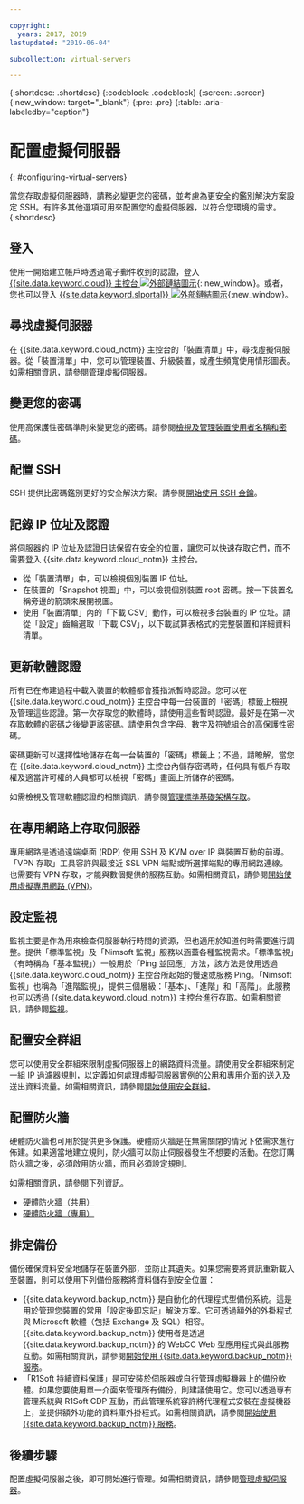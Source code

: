 ```yaml
---

copyright:
  years: 2017, 2019
lastupdated: "2019-06-04"

subcollection: virtual-servers

---
```


{:shortdesc: .shortdesc}
{:codeblock: .codeblock}
{:screen: .screen}
{:new_window: target="_blank"}
{:pre: .pre}
{:table: .aria-labeledby="caption"}


# 配置虛擬伺服器
{: #configuring-virtual-servers}

當您存取虛擬伺服器時，請務必變更您的密碼，並考慮為更安全的鑑別解決方案設定 SSH。有許多其他選項可用來配置您的虛擬伺服器，以符合您環境的需求。
{:shortdesc}

## 登入
使用一開始建立帳戶時透過電子郵件收到的認證，登入 [{{site.data.keyword.cloud}} 主控台 ![外部鏈結圖示](../icons/launch-glyph.svg "外部鏈結圖示")](https://cloud.ibm.com/classic?){: new_window}。或者，您也可以登入 [{{site.data.keyword.slportal}} ![外部鏈結圖示](../../icons/launch-glyph.svg "外部鏈結圖示")](https://control.softlayer.com/){:new_window}。

## 尋找虛擬伺服器
在 {{site.data.keyword.cloud_notm}} 主控台的「裝置清單」中，尋找虛擬伺服器。從「裝置清單」中，您可以管理裝置、升級裝置，或產生頻寬使用情形圖表。如需相關資訊，請參閱[管理虛擬伺服器](/docs/vsi?topic=virtual-servers-managing-virtual-servers#managing-virtual-servers)。

## 變更您的密碼
使用高保護性密碼準則來變更您的密碼。請參閱[檢視及管理裝置使用者名稱和密碼](/docs/vsi?topic=virtual-servers-view-update-user-name-password-for-device#view-update-user-name-password-for-device)。

## 配置 SSH
SSH 提供比密碼鑑別更好的安全解決方案。請參閱[開始使用 SSH 金鑰](/docs/infrastructure/ssh-keys?topic=ssh-keys-getting-started-tutorial#getting-started-tutorial)。

## 記錄 IP 位址及認證
將伺服器的 IP 位址及認證日誌保留在安全的位置，讓您可以快速存取它們，而不需要登入 {{site.data.keyword.cloud_notm}} 主控台。
- 從「裝置清單」中，可以檢視個別裝置 IP 位址。
- 在裝置的「Snapshot 視圖」中，可以檢視個別裝置 root 密碼。按一下裝置名稱旁邊的箭頭來展開視圖。
- 使用「裝置清單」內的「下載 CSV」動作，可以檢視多台裝置的 IP 位址。請從「設定」齒輪選取「下載 CSV」，以下載試算表格式的完整裝置和詳細資料清單。

## 更新軟體認證
所有已在佈建過程中載入裝置的軟體都會獲指派暫時認證。您可以在 {{site.data.keyword.cloud_notm}} 主控台中每一台裝置的「密碼」標籤上檢視及管理這些認證。第一次存取您的軟體時，請使用這些暫時認證。最好是在第一次存取軟體的密碼之後變更該密碼。請使用包含字母、數字及符號組合的高保護性密碼。

密碼更新可以選擇性地儲存在每一台裝置的「密碼」標籤上；不過，請瞭解，當您在 {{site.data.keyword.cloud_notm}} 主控台內儲存密碼時，任何具有帳戶存取權及適當許可權的人員都可以檢視「密碼」畫面上所儲存的密碼。

如需檢視及管理軟體認證的相關資訊，請參閱[管理標準基礎架構存取](/docs/vsi?topic=iam-mngclassicinfra)。

## 在專用網路上存取伺服器
專用網路是透過遠端桌面 (RDP) 使用 SSH 及 KVM over IP 與裝置互動的前導。「VPN 存取」工具容許與最接近 SSL VPN 端點或所選擇端點的專用網路連線。也需要有 VPN 存取，才能與數個提供的服務互動。如需相關資訊，請參閱[開始使用虛擬專用網路 (VPN)](/docs/infrastructure/iaas-vpn?topic=VPN-gettingstarted-with-virtual-private-networking)。

## 設定監視
監視主要是作為用來檢查伺服器執行時間的資源，但也適用於知道何時需要進行調整。提供「標準監視」及「Nimsoft 監視」服務以涵蓋各種監視需求。「標準監視」（有時稱為「基本監視」）一般用於「Ping 並回應」方法，該方法是使用透過 {{site.data.keyword.cloud_notm}} 主控台所起始的慢速或服務 Ping。「Nimsoft 監視」也稱為「進階監視」，提供三個層級：「基本」、「進階」和「高階」。此服務也可以透過 {{site.data.keyword.cloud_notm}} 主控台進行存取。如需相關資訊，請參閱[監視](/docs/infrastructure/SLmonitoring?topic=slmonitoring-monitoring#monitoring)。

## 配置安全群組
您可以使用安全群組來限制虛擬伺服器上的網路資料流量。請使用安全群組來制定一組 IP 過濾器規則，以定義如何處理虛擬伺服器實例的公用和專用介面的送入及送出資料流量。如需相關資訊，請參閱[開始使用安全群組](/docs/infrastructure/security-groups?topic=security-groups-getting-started)。

## 配置防火牆
硬體防火牆也可用於提供更多保護。硬體防火牆是在無需關閉的情況下依需求進行佈建。如果適當地建立規則，防火牆可以防止伺服器發生不想要的活動。在您訂購防火牆之後，必須啟用防火牆，而且必須設定規則。

如需相關資訊，請參閱下列資訊。

* [硬體防火牆（共用）](/docs/infrastructure/hardware-firewall-shared?topic=hardware-firewall-shared-about-hardware-firewall-shared-)
* [硬體防火牆（專用）](/docs/infrastructure/hardware-firewall-dedicated?topic=hardware-firewall-dedicated-about-the-hardware-firewall-dedicated-)

## 排定備份
備份確保資料安全地儲存在裝置外部，並防止其遺失。如果您需要將資訊重新載入至裝置，則可以使用下列備份服務將資料儲存到安全位置：
- {{site.data.keyword.backup_notm}} 是自動化的代理程式型備份系統。這是用於管理您裝置的常用「設定後即忘記」解決方案。它可透過額外的外掛程式與 Microsoft 軟體（包括 Exchange 及 SQL）相容。{{site.data.keyword.backup_notm}} 使用者是透過 {{site.data.keyword.backup_notm}} 的 WebCC Web 型應用程式與此服務互動。如需相關資訊，請參閱[開始使用 {{site.data.keyword.backup_notm}} 服務](/docs/infrastructure/Backup?topic=Backup-getting-started)。
- 「R1Soft 持續資料保護」是可安裝於伺服器或自行管理虛擬機器上的備份軟體。如果您要使用單一介面來管理所有備份，則建議使用它。您可以透過專有管理系統與 R1Soft CDP 互動，而此管理系統容許將代理程式安裝在虛擬機器上，並提供額外功能的資料庫外掛程式。如需相關資訊，請參閱[開始使用 {{site.data.keyword.backup_notm}} 服務](/docs/infrastructure/Backup?topic=Backup-getting-started)。

## 後續步驟
配置虛擬伺服器之後，即可開始進行管理。如需相關資訊，請參閱[管理虛擬伺服器](/docs/vsi?topic=virtual-servers-managing-virtual-servers#managing-virtual-servers)。
